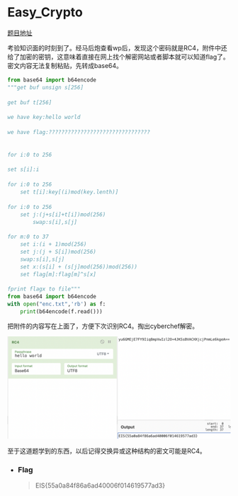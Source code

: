 # Easy_Crypto

[题目地址](https://adworld.xctf.org.cn/challenges/details?hash=d948a8db-007b-40b7-af7f-507686e91426_2)

考验知识面的时刻到了。经马后炮查看wp后，发现这个密码就是RC4，附件中还给了加密的密钥，这意味着直接在网上找个解密网站或者脚本就可以知道flag了。密文内容无法复制粘贴，先转成base64。

```python
from base64 import b64encode
"""get buf unsign s[256]

get buf t[256]

we have key:hello world

we have flag:????????????????????????????????


for i:0 to 256
    
set s[i]:i

for i:0 to 256
    set t[i]:key[(i)mod(key.lenth)]

for i:0 to 256
    set j:(j+s[i]+t[i])mod(256)
        swap:s[i],s[j]

for m:0 to 37
    set i:(i + 1)mod(256)
    set j:(j + S[i])mod(256)
    swap:s[i],s[j]
    set x:(s[i] + (s[j]mod(256))mod(256))
    set flag[m]:flag[m]^s[x]

fprint flagx to file"""
from base64 import b64encode
with open("enc.txt",'rb') as f:
    print(b64encode(f.read()))
```

把附件的内容写在上面了，方便下次识别RC4。掏出cyberchef解密。

![rc4](../../images/rc4.png)

至于这道题学到的东西，以后记得交换异或这种结构的密文可能是RC4。

- ### Flag
  > EIS{55a0a84f86a6ad40006f014619577ad3}